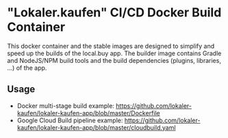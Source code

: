 # "Lokaler.kaufen" CI/CD Docker Build Container

This docker container and the stable images are designed to simplify and speed up the builds of the local.buy app. The builder image contains Gradle and NodeJS/NPM build tools and the build dependencies (plugins, libraries, ...) of the app.

## Usage

* Docker multi-stage build example: https://github.com/lokaler-kaufen/lokaler-kaufen-app/blob/master/Dockerfile
* Google Cloud Build pipeline example: https://github.com/lokaler-kaufen/lokaler-kaufen-app/blob/master/cloudbuild.yaml